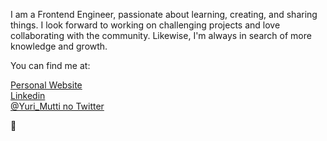 I am a Frontend Engineer, passionate about learning, creating, and sharing things.
I look forward to working on challenging projects and love collaborating with the community. Likewise, I'm always in search of more knowledge and growth.

You can find me at:

[Personal Website](https://yurimutti.com) <br />
[Linkedin](https://www.linkedin.com/in/yuri-mutti-0418bb1aa) <br />
[@Yuri_Mutti no Twitter](https://twitter.com/Yuri_Mutti) <br />

:love_you_gesture:
